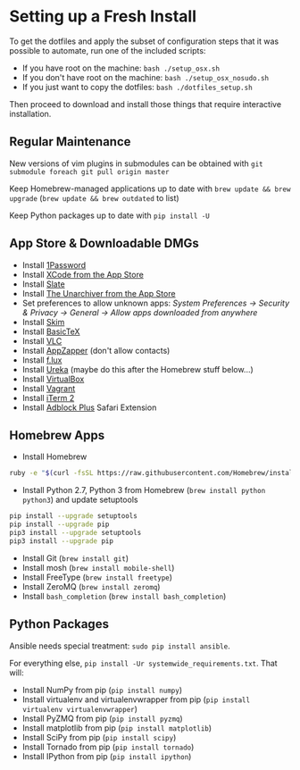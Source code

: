 # Setting up a Fresh Install

To get the dotfiles and apply the subset of configuration steps that it was possible to automate, run one of the included scripts:

  * If you have root on the machine: `bash ./setup_osx.sh`
  * If you don't have root on the machine: `bash ./setup_osx_nosudo.sh`
  * If you just want to copy the dotfiles: `bash ./dotfiles_setup.sh`

Then proceed to download and install those things that require interactive installation.

## Regular Maintenance

New versions of vim plugins in submodules can be obtained with `git submodule foreach git pull origin master`

Keep Homebrew-managed applications up to date with `brew update && brew upgrade` (`brew update && brew outdated` to list)

Keep Python packages up to date with `pip install -U`

## App Store & Downloadable DMGs

  - Install [1Password](http://1password.com/)
  - Install [XCode from the App Store](https://developer.apple.com/xcode/downloads/)
  - Install [Slate](https://github.com/jigish/slate)
  - Install [The Unarchiver from the App Store](https://itunes.apple.com/app/the-unarchiver/id425424353)
  - Set preferences to allow unknown apps: *System Preferences -> Security & Privacy -> General -> Allow apps downloaded from anywhere*
  - Install [Skim](http://skim-app.sourceforge.net)
  - Install [BasicTeX](https://tug.org/mactex/morepackages.html)
  - Install [VLC](http://videolan.org)
  - Install [AppZapper](http://appzapper.com) (don't allow contacts)
  - Install [f.lux](http://justgetflux.com) 
  - Install [Ureka](http://ssb.stsci.edu/ureka/) (maybe do this after the Homebrew stuff below...)
  - Install [VirtualBox](https://www.virtualbox.org/wiki/Downloads)
  - Install [Vagrant](http://www.vagrantup.com/downloads.html)
  - Install [iTerm 2](http://iterm2.com/downloads.html)
  - Install [Adblock Plus](https://adblockplus.org) Safari Extension

## Homebrew Apps

  - Install Homebrew
```bash
ruby -e "$(curl -fsSL https://raw.githubusercontent.com/Homebrew/install/master/install)"
```
  - Install Python 2.7, Python 3 from Homebrew (`brew install python python3`) and update setuptools
```bash
pip install --upgrade setuptools
pip install --upgrade pip
pip3 install --upgrade setuptools
pip3 install --upgrade pip
```
  - Install Git (`brew install git`)
  - Install mosh (`brew install mobile-shell`)
  - Install FreeType (`brew install freetype`)
  - Install ZeroMQ (`brew install zeromq`)
  - Install `bash_completion` (`brew install bash_completion`)

## Python Packages

Ansible needs special treatment: `sudo pip install ansible`.

For everything else, `pip install -Ur systemwide_requirements.txt`. That will:

  - Install NumPy from pip (`pip install numpy`)
  - Install virtualenv and virtualenvwrapper from pip (`pip install virtualenv virtualenvwrapper`)
  - Install PyZMQ from pip (`pip install pyzmq`)
  - Install matplotlib from pip (`pip install matplotlib`)
  - Install SciPy from pip (`pip install scipy`)
  - Install Tornado from pip (`pip install tornado`)
  - Install IPython from pip (`pip install ipython`)

